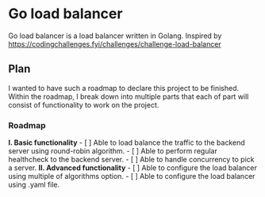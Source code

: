 # Go load balancer

Go load balancer is a load balancer written in Golang. Inspired by https://codingchallenges.fyi/challenges/challenge-load-balancer

## Plan

I wanted to have such a roadmap to declare this project to be finished. Within the roadmap, I break down into multiple parts that each of part will consist of functionality to work on the project.

### Roadmap
**I. Basic functionality**
    - [ ] Able to load balance the traffic to the backend server using round-robin algorithm.
    - [ ] Able to perform regular healthcheck to the backend server.
    - [ ] Able to handle concurrency to pick a server.
**II. Advanced functionality**
    - [ ] Able to configure the load balancer using multiple of algorithms option.
    - [ ] Able to configure the load balancer using .yaml file.
